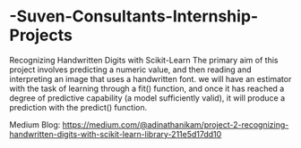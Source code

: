 # -Suven-Consultants-Internship-Projects

Recognizing Handwritten Digits with Scikit-Learn
The primary aim of this project involves predicting a numeric value, and then reading and interpreting an image that uses a handwritten font. we will have an estimator with the task of learning through a fit() function, and once it has reached a degree of predictive capability (a model sufficiently valid), it will produce a prediction with the predict() function.

Medium Blog: https://medium.com/@adinathanikam/project-2-recognizing-handwritten-digits-with-scikit-learn-library-211e5d17dd10
